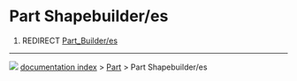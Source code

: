 # Part Shapebuilder/es
1.  REDIRECT [Part\_Builder/es](Part_Builder/es.md)



---
![](images/Right_arrow.png) [documentation index](../README.md) > [Part](Part_Workbench.md) > Part Shapebuilder/es
